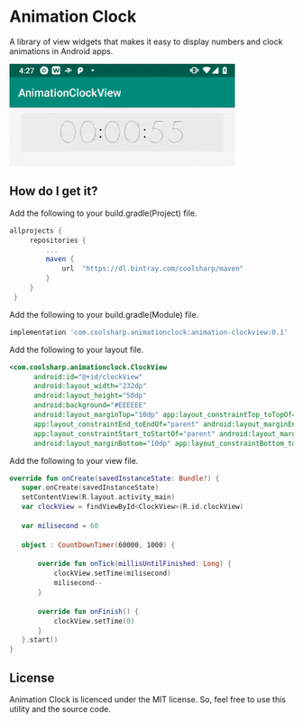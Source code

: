 
# Animation Clock
A library of view widgets that makes it easy to display numbers and clock animations in Android apps.


![Screenshot](device-2018-12-26-162804.2018-12-26%2016_32_10.gif)


## How do I get it?
Add the following to your build.gradle(Project) file.
```groovy
allprojects {	
     repositories {	
         ...	
         maven {	
             url  "https://dl.bintray.com/coolsharp/maven"	
         }	
     }	
 }
```

Add the following to your build.gradle(Module) file.
```groovy
implementation 'com.coolsharp.animationclock:animation-clockview:0.1'
```

Add the following to your layout file.
```xml
<com.coolsharp.animationclock.ClockView
      android:id="@+id/clockView"
      android:layout_width="232dp"
      android:layout_height="50dp"
      android:background="#EEEEEE"
      android:layout_marginTop="10dp" app:layout_constraintTop_toTopOf="parent"
      app:layout_constraintEnd_toEndOf="parent" android:layout_marginEnd="8dp"
      app:layout_constraintStart_toStartOf="parent" android:layout_marginStart="8dp"
      android:layout_marginBottom="10dp" app:layout_constraintBottom_toBottomOf="parent"/>
```

Add the following to your view file.
```kotlin
override fun onCreate(savedInstanceState: Bundle?) {
   super.onCreate(savedInstanceState)
   setContentView(R.layout.activity_main)
   var clockView = findViewById<ClockView>(R.id.clockView)

   var milisecond = 60

   object : CountDownTimer(60000, 1000) {

       override fun onTick(millisUntilFinished: Long) {
           clockView.setTime(milisecond)
           milisecond--
       }

       override fun onFinish() {
           clockView.setTime(0)
       }
   }.start()
}
```

## License
Animation Clock is licenced under the MIT license. So, feel free to use this utility and the source code.
